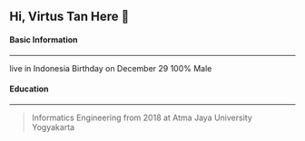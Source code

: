 ## Hi, Virtus Tan Here 👋




#### Basic Information
-------------

 live in Indonesia
 Birthday on December 29
 100% Male

#### Education
-------------
> Informatics Engineering from 2018 at Atma Jaya University Yogyakarta

